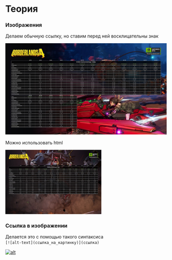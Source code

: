 # Теория

### Изображения

Делаем обычную ссылку, но ставим перед ней восклицательны знак

![Описание изображения](Images/3MoMGU1JGBw.jpg)

Можно использовать html

<img src="Images/V0gJadpRMJM.jpg"
     alt="Kaki"
     width="300"
     height="200">

### Ссылка в изображении

Делается это с помощью такого синтаксиса  
`[![alt-text](ссылка_на_картинку)](ссылка)`

[![alt](https://placebear.com/100/200)](https://stepik.org/edit-lesson/1263069/step/4)
